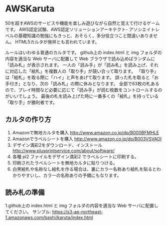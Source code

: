 # AWSKaruta

50を超すAWSのサービスや機能を楽しみ遊びながら自然と覚えて行けるゲームです。
AWS認定試験、AWS認定ソリューションアーキテクト- アソシエイトレベルの基礎知識の勉強にもきっと、おそらく、多分役立つこと間違いありません。
HTML5カルタが発祥とも言われています。

ルールはいわゆる普通のカルタです。
github上の index.html と img フォルダの内容を適当な Web サーバに配置して Web ブラウザで読み込めばランダムに「読み札」が表示されます。
一人の「読み手」が「読み札」を読み上げ、それに対応した「絵札」を複数人の「取り手」が競い合って取ります。
「取り手」は「絵札」を取る際に「ハイ」と声をあげて取ります。
誤った札を取ると「お手付き」となり、次の「読み札」の際に休みとなります。
全部で63枚の札あるので、プレイ時間など必要に応じて「読み手」が読む枚数をコントロールするのがいいでしょう。
最後の札を読み上げた時に一番多くの「絵札」を持っている「取り手」が勝利者です。


## カルタの作り方

1. Amazonで無地カルタを購入 http://www.amazon.co.jp/dp/B000BFMHLE
1. Amazonでラベルシートを購入 http://www.amazon.co.jp/dp/B003VSVAOI
1. デザイン満彩2をダウンロード、インストール http://www.plusprintservice.com/about/software/ 
1. 各種 pl2 ファイルをデザイン満彩2 でラベルシートに印刷する。
1. 印刷されたラベルシートを無地カルタに貼りつける。
1. 白黒絵札や名称なし絵札を作る場合は、裏にカラー名称あり絵札を貼るとわかりやすいし、カラーの名称ありの予備にもなります。

## 読み札の準備

1.github上の index.html と img フォルダの内容を適当な Web サーバに配置してください。
サンプル: https://s3-ap-northeast-1.amazonaws.com/bashi/karuta/index.html
